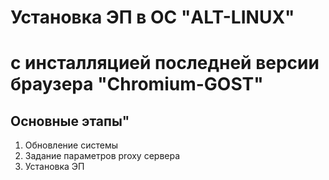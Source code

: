 # Установка ЭП в ОС "ALT-LINUX" 
с инсталляцией последней версии браузера
"Chromium-GOST"
=================================

## Основные этапы"

1. Обновление системы
2. Задание параметров proxy сервера
3. Установка ЭП
